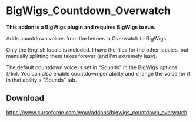 # BigWigs_Countdown_Overwatch

**This addon is a BigWigs plugin and requires BigWigs to run.**

Adds countdown voices from the heroes in Overwatch to BigWigs.

Only the English locale is included. I have the files for the other locales,
but manually splitting them takes forever (and I'm extremely lazy).

The default countdown voice is set in "Sounds" in the BigWigs options (`/bw`).
You can also enable countdown per ability and change the voice for it in that
ability's "Sounds" tab.

## Download

<https://www.curseforge.com/wow/addons/bigwigs_countdown_overwatch>

